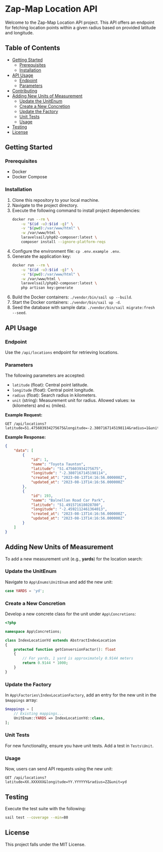 # Zap-Map Location API

Welcome to the Zap-Map Location API project. This API offers an endpoint for fetching location points within a given radius based on provided latitude and longitude.

## Table of Contents

-   [Getting Started](#getting-started)
    -   [Prerequisites](#prerequisites)
    -   [Installation](#installation)
-   [API Usage](#api-usage)
    -   [Endpoint](#endpoint)
    -   [Parameters](#parameters)
-   [Contributing](#contributing)
-   [Adding New Units of Measurement](#adding-new-units-of-measurement)
    -   [Update the UnitEnum](#update-the-unitenum)
    -   [Create a New Concretion](#create-a-new-concretion)
    -   [Update the Factory](#update-the-factory)
    -   [Unit Tests](#unit-tests)
    -   [Usage](#usage)
-   [Testing](#testing)
-   [License](#license)

## Getting Started

### Prerequisites

-   Docker
-   Docker Compose

### Installation

1. Clone this repository to your local machine.
2. Navigate to the project directory.
3. Execute the following command to install project dependencies:
    ```bash
    docker run --rm \
        -u "$(id -u):$(id -g)" \
        -v "$(pwd):/var/www/html" \
        -w /var/www/html \
        laravelsail/php82-composer:latest \
        composer install --ignore-platform-reqs
    ```
4. Configure the environment file: `cp .env.example .env`.
5. Generate the application key:
    ```bash
    docker run --rm \
        -u "$(id -u):$(id -g)" \
        -v "$(pwd):/var/www/html" \
        -w /var/www/html \
        laravelsail/php82-composer:latest \
        php artisan key:generate
    ```
6. Build the Docker containers: `./vendor/bin/sail up --build`.
7. Start the Docker containers: `./vendor/bin/sail up -d`.
8. Seed the database with sample data: `./vendor/bin/sail migrate:fresh --seed`.

## API Usage

### Endpoint

Use the `/api/locations` endpoint for retrieving locations.

### Parameters

The following parameters are accepted:

-   `latitude` (float): Central point latitude.
-   `longitude` (float): Central point longitude.
-   `radius` (float): Search radius in kilometers.
-   `unit` (string): Measurement unit for radius. Allowed values: `km` (kilometers) and `mi` (miles).

**Example Request:**

```
GET /api/locations?latitude=51.475603934275675&longitude=-2.3807167145198114&radius=1&unit=km
```

**Example Response:**

```json
{
    "data": [
        {
            "id": 1,
            "name": "Toyota Taunton",
            "latitude": "51.475603934275675",
            "longitude": "-2.3807167145198114",
            "created_at": "2023-08-13T14:16:56.000000Z",
            "updated_at": "2023-08-13T14:16:56.000000Z"
        },
        {
            "id": 193,
            "name": "Balnellan Road Car Park",
            "latitude": "51.491571618028780",
            "longitude": "-2.4592112461364013",
            "created_at": "2023-08-13T14:16:56.000000Z",
            "updated_at": "2023-08-13T14:16:56.000000Z"
        }
    ]
}
```

## Adding New Units of Measurement

To add a new measurement unit (e.g., **yards**) for the location search:

### Update the UnitEnum

Navigate to `App\Enums\UnitEnum` and add the new unit:

```php
case YARDS = 'yd';
```

### Create a New Concretion

Develop a new concrete class for the unit under `App\Concretions`:

```php
<?php

namespace App\Concretions;

class IndexLocationYd extends AbstractIndexLocation
{
    protected function getConversionFactor(): float
    {
        // For yards, 1 yard is approximately 0.9144 meters
        return 0.9144 * 1000;
    }
}
```

### Update the Factory

In `App\Factories\IndexLocationFactory`, add an entry for the new unit in the `$mappings` array:

```php
$mappings = [
    // Existing mappings...
    UnitEnum::YARDS => IndexLocationYd::class,
];
```

### Unit Tests

For new functionality, ensure you have unit tests. Add a test in `Tests\Unit`.

### Usage

Now, users can send API requests using the new unit:

```
GET /api/locations?latitude=XX.XXXXXX&longitude=YY.YYYYYY&radius=ZZ&unit=yd
```

## Testing

Execute the test suite with the following:

```bash
sail test --coverage --min=80
```

## License

This project falls under the MIT License.
